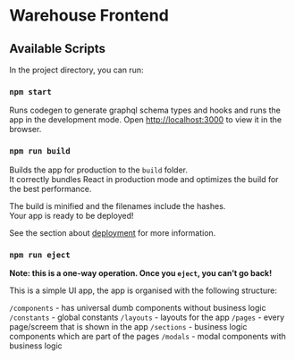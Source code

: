 # Warehouse Frontend

## Available Scripts

In the project directory, you can run:

### `npm start`

Runs codegen to generate graphql schema types and hooks and runs the app in the development mode.
Open [http://localhost:3000](http://localhost:3000) to view it in the browser.

### `npm run build`

Builds the app for production to the `build` folder.\
It correctly bundles React in production mode and optimizes the build for the best performance.

The build is minified and the filenames include the hashes.\
Your app is ready to be deployed!

See the section about [deployment](https://facebook.github.io/create-react-app/docs/deployment) for more information.

### `npm run eject`

**Note: this is a one-way operation. Once you `eject`, you can’t go back!**

This is a simple UI app, the app is organised with the following structure:

`/components` - has universal dumb components without business logic
`/constants` - global constants
`/layouts` - layouts for the app
`/pages` - every page/screem that is shown in the app
`/sections` - business logic components which are part of the pages
`/modals` - modal components with business logic
